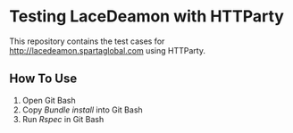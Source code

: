 Testing LaceDeamon with HTTParty
================================

This repository contains the test cases for http://lacedeamon.spartaglobal.com using HTTParty. 

How To Use
----------

1. Open Git Bash
2. Copy *Bundle install* into Git Bash
3. Run *Rspec* in Git Bash





